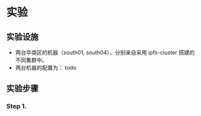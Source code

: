 # 实验

## 实验设施 

- 两台华南区的机器（south01, south04），分别来自采用 ipfs-cluster 搭建的不同集群中。
- 两台机器的配置为： todo

## 实验步骤

### Step 1. 